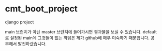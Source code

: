 # cmt_boot_project
django project

main 브런치가 아닌 master 브런치에 들어가시면 결과물을 보실 수 있습니다.
default로 설정된 main에 그것들이 없는 까닭은 제가 github에 매우 미숙하기 때문입니다.
공부해서 발전하겠습니다.
